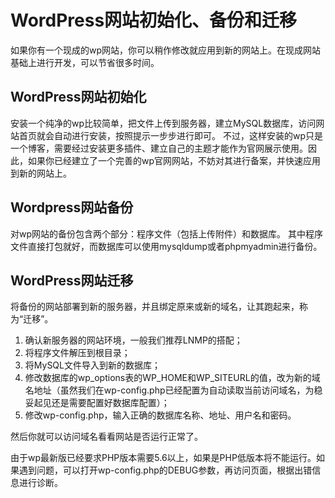 # WordPress网站初始化、备份和迁移

如果你有一个现成的wp网站，你可以稍作修改就应用到新的网站上。在现成网站基础上进行开发，可以节省很多时间。

## WordPress网站初始化

安装一个纯净的wp比较简单，把文件上传到服务器，建立MySQL数据库，访问网站首页就会自动进行安装，按照提示一步步进行即可。
不过，这样安装的wp只是一个博客，需要经过安装更多插件、建立自己的主题才能作为官网展示使用。因此，如果你已经建立了一个完善的wp官网网站，不妨对其进行备案，并快速应用到新的网站上。

## Wordpress网站备份
对wp网站的备份包含两个部分：程序文件（包括上传附件）和数据库。
其中程序文件直接打包就好，而数据库可以使用mysqldump或者phpmyadmin进行备份。

## WordPress网站迁移
将备份的网站部署到新的服务器，并且绑定原来或新的域名，让其跑起来，称为“迁移”。
1. 确认新服务器的网站环境，一般我们推荐LNMP的搭配；
2. 将程序文件解压到根目录；
3. 将MySQL文件导入到新的数据库；
4. 修改数据库的wp_options表的WP_HOME和WP_SITEURL的值，改为新的域名地址（虽然我们在wp-config.php已经配置为自动读取当前访问域名，为稳妥起见还是需要配置好数据库配置）；
5. 修改wp-config.php，输入正确的数据库名称、地址、用户名和密码。

然后你就可以访问域名看看网站是否运行正常了。

由于wp最新版已经要求PHP版本需要5.6以上，如果是PHP低版本将不能运行。如果遇到问题，可以打开wp-config.php的DEBUG参数，再访问页面，根据出错信息进行诊断。